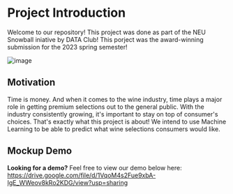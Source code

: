 # Project Introduction
Welcome to our repository! This project was done as part of the NEU Snowball iniative by DATA Club! This porject was the award-winning submission for the 2023 spring semester! 

![image](https://user-images.githubusercontent.com/74083272/227591709-609299f0-3a8f-492a-a2e2-f0bd154b1f47.png)

## Motivation
Time is money. And when it comes to the wine industry, time plays a major role in getting premium selections out to the general public. With the industry
consistently growing, it's important to stay on top of consumer's choices. That's exactly what this project is about! We intend to use Machine Learning to
be able to predict what wine selections consumers would like.

## Mockup Demo
<strong>Looking for a demo?</strong> Feel free to view our demo below here:
https://drive.google.com/file/d/1VqoM4s2Fue9xbA-IgE_WWeov8kRo2KDG/view?usp=sharing
